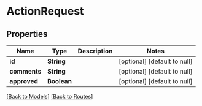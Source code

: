# ActionRequest
## Properties

| Name | Type | Description | Notes |
|------------ | ------------- | ------------- | -------------|
| **id** | **String** |  | [optional] [default to null] |
| **comments** | **String** |  | [optional] [default to null] |
| **approved** | **Boolean** |  | [optional] [default to null] |

[[Back to Models]](../overview#models) [[Back to Routes]](../overview#routes)

